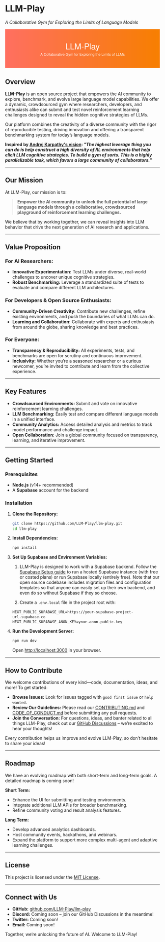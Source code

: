 # LLM-Play

_A Collaborative Gym for Exploring the Limits of Language Models_

![LLM-Play Banner](app/banner.svg)

## Overview

**LLM-Play** is an open source project that empowers the AI community to explore, benchmark, and evolve large language model capabilities. We offer a dynamic, crowdsourced gym where researchers, developers, and enthusiasts alike can submit and test novel reinforcement learning challenges designed to reveal the hidden cognitive strategies of LLMs.

Our platform combines the creativity of a diverse community with the rigor of reproducible testing, driving innovation and offering a transparent benchmarking system for today’s language models.

**Inspired by [Andrej Karpathy's vision](https://x.com/karpathy/status/1884676486713737258): _"The highest leverage thing you can do is help construct a high diversity of RL environments that help elicit LLM cognitive strategies. To build a gym of sorts. This is a highly parallelizable task, which favors a large community of collaborators."_**

---

## Our Mission

At LLM-Play, our mission is to:

> **Empower the AI community to unlock the full potential of large language models through a collaborative, crowdsourced playground of reinforcement learning challenges.**

We believe that by working together, we can reveal insights into LLM behavior that drive the next generation of AI research and applications.

---

## Value Proposition

### For AI Researchers:

- **Innovative Experimentation:** Test LLMs under diverse, real-world challenges to uncover unique cognitive strategies.
- **Robust Benchmarking:** Leverage a standardized suite of tests to evaluate and compare different LLM architectures.

### For Developers & Open Source Enthusiasts:

- **Community-Driven Creativity:** Contribute new challenges, refine existing environments, and push the boundaries of what LLMs can do.
- **Learning and Collaboration:** Collaborate with experts and enthusiasts from around the globe, sharing knowledge and best practices.

### For Everyone:

- **Transparency & Reproducibility:** All experiments, tests, and benchmarks are open for scrutiny and continuous improvement.
- **Inclusivity:** Whether you’re a seasoned researcher or a curious newcomer, you’re invited to contribute and learn from the collective experience.

---

## Key Features

- **Crowdsourced Environments:** Submit and vote on innovative reinforcement learning challenges.
- **LLM Benchmarking:** Easily test and compare different language models in a unified interface.
- **Community Analytics:** Access detailed analysis and metrics to track model performance and challenge impact.
- **Open Collaboration:** Join a global community focused on transparency, learning, and iterative improvement.

---

## Getting Started

### Prerequisites

- **Node.js** (v14+ recommended)
- A **Supabase** account for the backend

### Installation

1. **Clone the Repository:**

   ```bash
   git clone https://github.com/LLM-Play/llm-play.git
   cd llm-play
   ```

2. **Install Dependencies:**

   ```bash
   npm install
   ```

3. **Set Up Supabase and Environment Variables:**
   1. LLM-Play is designed to work with a Supabase backend. Follow the [Supabase Setup guide](docs/SUPABASE_SETUP.md) to run a hosted Supabase instance (with free or costed plans) or run Supabase locally (entirely free). Note that our open source codebase includes migration files and configuration templates so that anyone can easily set up their own backend, and even do so without Supabase if they so choose.

   2. Create a `.env.local` file in the project root with:

   ```dotenv
   NEXT_PUBLIC_SUPABASE_URL=https://your-supabase-project-url.supabase.co
   NEXT_PUBLIC_SUPABASE_ANON_KEY=your-anon-public-key
   ```

4. **Run the Development Server:**
   ```bash
   npm run dev
   ```
   Open [http://localhost:3000](http://localhost:3000) in your browser.

---

## How to Contribute

We welcome contributions of every kind—code, documentation, ideas, and more! To get started:

- **Browse Issues:** Look for issues tagged with `good first issue` or `help wanted`.
- **Review Our Guidelines:** Please read our [CONTRIBUTING.md](CONTRIBUTING.md) and [CODE_OF_CONDUCT.md](CODE_OF_CONDUCT.md) before submitting any pull requests.
- **Join the Conversation:** For questions, ideas, and banter related to all things LLM-Play, check out our [GitHub Discussions](https://github.com/pszjmb1/llm-play/discussions) – we’re excited to hear your thoughts!

Every contribution helps us improve and evolve LLM-Play, so don’t hesitate to share your ideas!

---

## Roadmap

We have an evolving roadmap with both short-term and long-term goals. A detailed roadmap is coming soon!


**Short Term:**

- Enhance the UI for submitting and testing environments.
- Integrate additional LLM APIs for broader benchmarking.
- Refine community voting and result analysis features.

**Long Term:**

- Develop advanced analytics dashboards.
- Host community events, hackathons, and webinars.
- Expand the platform to support more complex multi-agent and adaptive learning challenges.

---

## License

This project is licensed under the [MIT License](LICENSE).

---

## Connect with Us

- **GitHub:** [github.com/LLM-Play/llm-play](https://github.com/LLM-Play/llm-play)
- **Discord:** Coming soon – join our GitHub Discussions in the meantime!
- **Twitter:** Coming soon!
- **Email:** Coming soon!

Together, we’re unlocking the future of AI. Welcome to LLM-Play!
